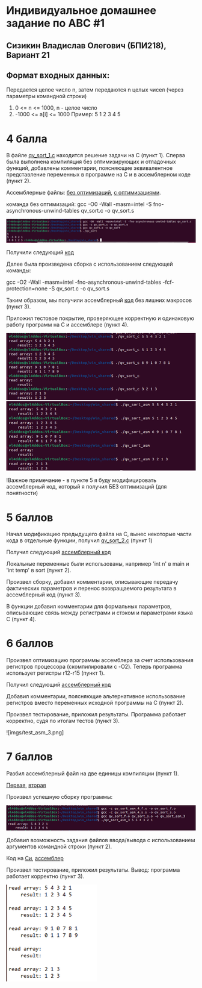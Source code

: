 # Индивидуальное домашнее задание по АВС #1
## Сизикин Владислав Олегович (БПИ218), Вариант 21

## Формат входных данных: 
Передается целое число n, затем передаются n целых чисел (через параметры командной строки)
1. 0 <= n <= 1000, n - целое число
2. -1000 <= a[i] <= 1000
Пример: 5 1 2 3 4 5

# 4 балла
В файле [qv_sort_1.c](code/qv_sort_1.c) находится решение задачи на C (пункт 1).
Сперва была выполнена компиляция без оптимизирующих и отладочных функций, добавлены комментарии, поясняющие эквивалентное представление переменных в программе на C и в ассемблерном коде (пункт 2).

Ассемблерные файлы: [без оптимизаций](code/qv_sort_1_not_optimized), [с оптимизациями](code/qv_sort_1_optimized).

команда без оптимизаций:
gcc -O0 -Wall -masm=intel -S fno-asynchronous-unwind-tables qv_sort.c -o qv_sort.s

![](imgs/scr1.png)

Получили следующий [код](code/qv_sort_1_not_optimized)

Далее была произведена сборка с использованием следующей команды:

gcc -O2 -Wall -masm=intel -fno-asynchronous-unwind-tables -fcf-protection=none -S qv_sort.c -o qv_sort.s

Таким образом, мы получили ассемблерный [код](code/qv_sort_1_optimized) без лишних макросов (пункт 3).

Приложил тестовое покрытие, проверяющее корректную и одинаковую работу программ на C и ассемблере (пункт 4).

![](imgs/test_c_1.png)
![](imgs/test_asm_1.png)

!Важное примечание - в пункте 5 я буду модифицировать ассемблерный код, который я получил БЕЗ оптимизаций (для понятности)

# 5 баллов
Начал модификацию предыдущего файла на C, вынес некоторые части кода в отдельные функции, получил [qv_sort_2.c](code/qv_sort_2.c) (пункт 1)

Получил следующий [ассемблерный код](code/qv_sort_2.s)

Локальные переменные были использованы, например 'int n' в main и 'int temp' в sort (пункт 2).

Произвел сборку, добавил комментарии, описывающие передачу фактических параметров и перенос возвращаемого результата в ассемблерный код (пункт 3).

В функции добавил комментарии для формальных параметров, описывающие связь между регистрами и стэком и параметрами языка C (пункт 4).

# 6 баллов
Произвел оптимизацию программы ассемблера за счет использования регистров процессора (скомпилировали с -O2). Теперь программа использует регистры r12-r15 (пункт 1).

Получил следующий [ассемблерный код](code/qv_sort_3.s)

Добавил комментарии, поясняющие альтернативное использование регистров вместо переменных исходной программы на С (пункт 2).

Произвел тестирование, приложил результаты. Программа работает корректно, судя по итогам тестов (пункт 3).

![imgs/test_asm_3.png]

# 7 баллов
Разбил ассемблерный файл на две единицы компиляции (пункт 1).

[Первая](code/qv_sort_asm_4_f.s), [вторая](code/qv_sort_asm_4_s.s)

Произвел успешную сборку программы:

![](imgs/comp_parts.png)

Добавил возможность задания файлов ввода/вывода с использованием аргументов командной строки (пункт 2).

Код на [Си](code/qv_sort_fileinp.c), [ассемблер](code/qv_sort_asm_fileinp.s)

Произвел тестирование, приложил результаты. Вывод: программа работает корректно (пункт 3).

![](imgs/test_asm_files.png)
